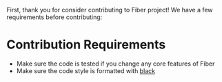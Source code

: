 First, thank you for consider contributing to Fiber project! We have a few requirements before contributing:

# Contribution Requirements

* Make sure the code is tested if you change any core features of Fiber
* Make sure the code style is formatted with [black](https://github.com/psf/black)
